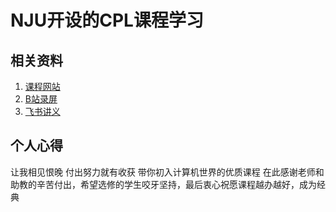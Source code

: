 # NJU开设的CPL课程学习

## 相关资料
1. [课程网站](https://docs.cpl.icu/#/)
2. [B站录屏](https://www.bilibili.com/video/BV1y1tZevE8P/?spm_id_from=333.1387.upload.video_card.click&vd_source=21c2b13acadf33a68129c31c05266259)
3. [飞书讲义](https://njusecourse.feishu.cn/wiki/A1HzwviAgiFnQwkfRUWcVjqunLf)

## 个人心得
让我相见恨晚
付出努力就有收获
带你初入计算机世界的优质课程
在此感谢老师和助教的辛苦付出，希望选修的学生咬牙坚持，最后衷心祝愿课程越办越好，成为经典